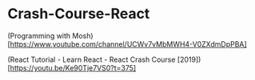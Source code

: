 # Crash-Course-React

(Programming with Mosh)[https://www.youtube.com/channel/UCWv7vMbMWH4-V0ZXdmDpPBA]

(React Tutorial - Learn React - React Crash Course \[2019\])[https://youtu.be/Ke90Tje7VS0?t=375]
